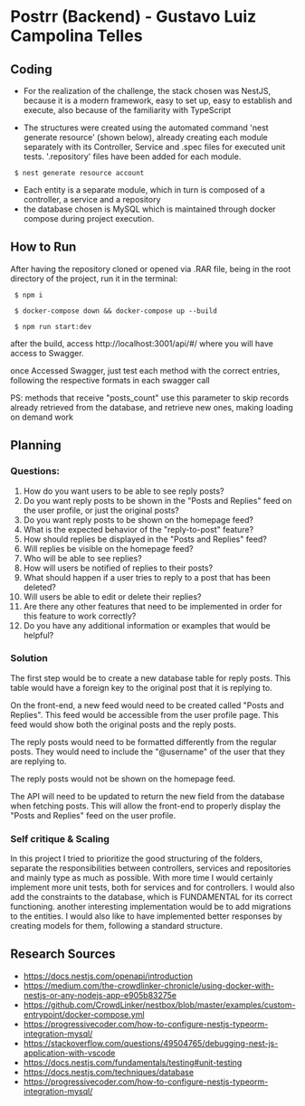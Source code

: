 # Postrr (Backend) - Gustavo Luiz Campolina Telles

## Coding

- For the realization of the challenge, the stack chosen was NestJS, because it is a modern framework, easy to set up, easy to establish and execute, also because of the familiarity with TypeScript

- The structures were created using the automated command 'nest generate resource' (shown below), already creating each module separately with its Controller, Service and .spec files for executed unit tests. '.repository' files have been added
  for each module.

```
 $ nest generate resource account
```

- Each entity is a separate module, which in turn is composed of a controller, a service and a repository
- the database chosen is MySQL which is maintained through docker compose during project execution.

## How to Run

After having the repository cloned or opened via .RAR file, being in the root directory of the project, run it in the terminal:

```
 $ npm i
```

```
 $ docker-compose down && docker-compose up --build
```

```
 $ npm run start:dev
```

after the build, access http://localhost:3001/api/#/ where you will have access to Swagger.

once Accessed Swagger, just test each method with the correct entries, following the respective formats in each swagger call

PS: methods that receive "posts_count" use this parameter to skip records already retrieved from the database, and retrieve new ones, making loading on demand work

## Planning

### Questions:

1. How do you want users to be able to see reply posts?
2. Do you want reply posts to be shown in the "Posts and Replies" feed on the user profile, or just the original posts?
3. Do you want reply posts to be shown on the homepage feed?
4. What is the expected behavior of the "reply-to-post" feature?
5. How should replies be displayed in the "Posts and Replies" feed?
6. Will replies be visible on the homepage feed?
7. Who will be able to see replies?
8. How will users be notified of replies to their posts?
9. What should happen if a user tries to reply to a post that has been deleted?
10. Will users be able to edit or delete their replies?
11. Are there any other features that need to be implemented in order for this feature to work correctly?
12. Do you have any additional information or examples that would be helpful?

### Solution

The first step would be to create a new database table for reply posts. This table would have a foreign key to the original post that it is replying to.

On the front-end, a new feed would need to be created called "Posts and Replies". This feed would be accessible from the user profile page. This feed would show both the original posts and the reply posts.

The reply posts would need to be formatted differently from the regular posts. They would need to include the "@username" of the user that they are replying to.

The reply posts would not be shown on the homepage feed.

The API will need to be updated to return the new field from the database when fetching posts. This will allow the front-end to properly display the "Posts and Replies" feed on the user profile.

### Self critique & Scaling

In this project I tried to prioritize the good structuring of the folders, separate the responsibilities between controllers, services and repositories and mainly type as much as possible.
With more time I would certainly implement more unit tests, both for services and for controllers. I would also add the constraints to the database, which is FUNDAMENTAL for its correct functioning. another interesting implementation would be to add migrations to the entities.
I would also like to have implemented better responses by creating models for them, following a standard structure.

## Research Sources

- https://docs.nestjs.com/openapi/introduction
- https://medium.com/the-crowdlinker-chronicle/using-docker-with-nestjs-or-any-nodejs-app-e905b83275e
- https://github.com/CrowdLinker/nestbox/blob/master/examples/custom-entrypoint/docker-compose.yml
- https://progressivecoder.com/how-to-configure-nestjs-typeorm-integration-mysql/
- https://stackoverflow.com/questions/49504765/debugging-nest-js-application-with-vscode
- https://docs.nestjs.com/fundamentals/testing#unit-testing
- https://docs.nestjs.com/techniques/database
- https://progressivecoder.com/how-to-configure-nestjs-typeorm-integration-mysql/
